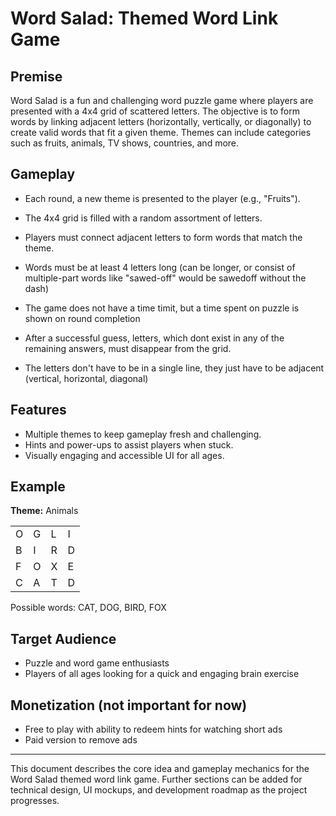 # Word Salad: Themed Word Link Game

## Premise
Word Salad is a fun and challenging word puzzle game where players are presented with a 4x4 grid of scattered letters. The objective is to form words by linking adjacent letters (horizontally, vertically, or diagonally) to create valid words that fit a given theme. Themes can include categories such as fruits, animals, TV shows, countries, and more.

## Gameplay
- Each round, a new theme is presented to the player (e.g., "Fruits").
- The 4x4 grid is filled with a random assortment of letters.
- Players must connect adjacent letters to form words that match the theme.
- Words must be at least 4 letters long (can be longer, or consist of multiple-part words like "sawed-off" would be sawedoff without the dash)
- The game does not have a time timit, but a time spent on puzzle is shown on round completion

- After a successful guess, letters, which dont exist in any of the remaining answers, must disappear from the grid.
- The letters don't have to be in a single line, they just have to be adjacent (vertical, horizontal, diagonal)

## Features
- Multiple themes to keep gameplay fresh and challenging.
- Hints and power-ups to assist players when stuck.
- Visually engaging and accessible UI for all ages.

## Example
**Theme:** Animals

|   |   |   |   |
|---|---|---|---|
| O | G | L | I |
| B | I | R | D |
| F | O | X | E |
| C | A | T | D |

Possible words: CAT, DOG, BIRD, FOX


## Target Audience
- Puzzle and word game enthusiasts
- Players of all ages looking for a quick and engaging brain exercise

## Monetization (not important for now)
- Free to play with ability to redeem hints for watching short ads
- Paid version to remove ads

---

This document describes the core idea and gameplay mechanics for the Word Salad themed word link game. Further sections can be added for technical design, UI mockups, and development roadmap as the project progresses.
